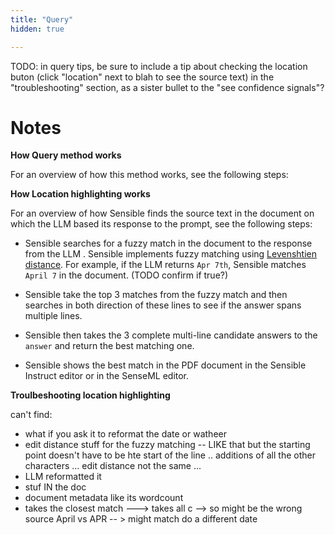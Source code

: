 ```yaml
---
title: "Query"
hidden: true

---
```


TODO: in query tips, be sure to include a tip about checking the location buton (click "location" next to blah to see the source text) in the "troubleshooting" section, as a sister bullet to the "see confidence signals"?



Notes
===

**How Query method works**

For an overview of how this method works, see the following steps:



**How Location highlighting works**



For an overview of how Sensible finds the source text in the document on which the LLM based its response to the prompt, see the following steps:

- Sensible searches for a fuzzy match in the document to the response from the LLM . Sensible implements fuzzy matching using [Levenshtien distance](https://en.wikipedia.org/wiki/Levenshtein_distance).  For example, if the LLM returns `Apr 7th`, Sensible matches `April 7` in the document. (TODO confirm if true?)

- Sensible take the top 3 matches from the fuzzy match and then searches in both direction of these lines to see if the answer spans multiple lines.
- Sensible then takes  the 3 complete multi-line candidate answers to the `answer` and return the best matching one.
- Sensible shows the best match in the PDF document in the Sensible Instruct editor or in the SenseML editor.

**Troulbeshooting location highlighting**

can't find:

- what if you ask it to reformat the date or watheer 
- edit distance stuff for the fuzzy matching -- LIKE that but the starting point doesn't have to be hte start of the line .. additions of all the other characters ... edit distance not the same ... 
- LLM reformatted it
- stuf IN the doc
- document metadata like its wordcount
- takes the closest match ---> takes all c --> so might be the wrong source 
April vs APR -- > might match do a different date 
